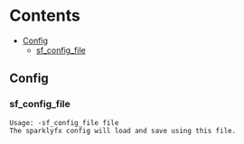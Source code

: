 # Contents
- [Config](#config)
    - [sf_config_file](#sf_config_file)


## Config

### sf_config_file
```
Usage: -sf_config_file file
The sparklyfx config will load and save using this file.
```
